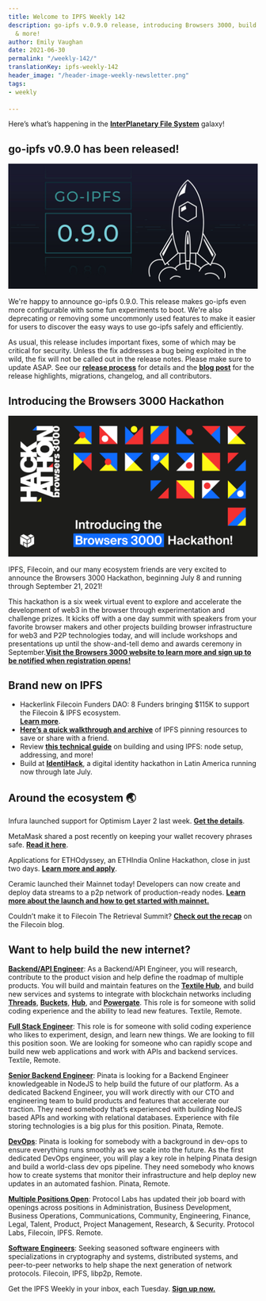 ```yaml
---
title: Welcome to IPFS Weekly 142
description: go-ipfs v.0.9.0 release, introducing Browsers 3000, build at IdentiHack
  & more!
author: Emily Vaughan
date: 2021-06-30
permalink: "/weekly-142/"
translationKey: ipfs-weekly-142
header_image: "/header-image-weekly-newsletter.png"
tags:
- weekly

---
```

Here’s what’s happening in the [**InterPlanetary File System**](https://ipfs.io/) galaxy!

## go-ipfs v0.9.0 has been released!

![](../assets/ipfs-blog-release-0-9-0.jpg)

We're happy to announce go-ipfs 0.9.0. This release makes go-ipfs even more configurable with some fun experiments to boot. We're also deprecating or removing some uncommonly used features to make it easier for users to discover the easy ways to use go-ipfs safely and efficiently.

As usual, this release includes important fixes, some of which may be critical for security. Unless the fix addresses a bug being exploited in the wild, the fix will not be called out in the release notes. Please make sure to update ASAP. See our [**release process**](https://github.com/ipfs/go-ipfs/tree/master/docs/releases.md#security-fix-policy) for details and the [**blog post**](https://github.com/ipfs/go-ipfs/tree/master/docs/releases.md#security-fix-policy) for the release highlights, migrations, changelog, and all contributors.

## Introducing the Browsers 3000 Hackathon

![](../assets/browsers-3000-blog-image.png)

IPFS, Filecoin, and our many ecosystem friends are very excited to announce the Browsers 3000 Hackathon, beginning July 8 and running through September 21, 2021!

This hackathon is a six week virtual event to explore and accelerate the development of web3 in the browser through experimentation and challenge prizes. It kicks off with a one day summit with speakers from your favorite browser makers and other projects building browser infrastructure for web3 and P2P technologies today, and will include workshops and presentations up until the show-and-tell demo and awards ceremony in September.[**Visit the Browsers 3000 website to learn more and sign up to be notified when registration opens!**](https://events.protocol.ai/2021/browsers3000)

## Brand new on IPFS

* Hackerlink Filecoin Funders DAO: 8 Funders bringing $115K to support the Filecoin & IPFS ecosystem.  
  [**Learn more**](https://hidorahacks.medium.com/hackerlink-filecoin-funders-dao-8-funders-bringing-115k-to-support-filecoin-ecosystem-f9623128a32a).
* [**Here’s a quick walkthrough and archive**](https://github.com/hicetnunc2000/hicetnunc/wiki/IPFS-Pinning) of IPFS pinning resources to save or share with a friend.
* Review [**this technical guide**](https://www.freecodecamp.org/news/technical-guide-to-ipfs-decentralized-storage-of-web3/) on building and using IPFS: node setup, addressing, and more!
* Build at [**IdentiHack**](https://hacklatam.com/identihack-2021), a digital identity hackathon in Latin America running now through late July.

## Around the ecosystem 🌏

Infura launched support for Optimism Layer 2 last week. [**Get the details**](https://blog.infura.io/infura-launches-support-for-optimistic-ethereum/).   
  
MetaMask shared a post recently on keeping your wallet recovery phrases safe. [**Read it here**](https://consensys.net/blog/metamask/why-keeping-secrets-is-essential-for-web3/?utm_content=169490016&utm_medium=social&utm_source=twitter&hss_channel=tw-3278906401).  
  
Applications for ETHOdyssey, an ETHIndia Online Hackathon, close in just two days. [**Learn more and apply**](https://ethodyssey.devfolio.co/#about).  
  
Ceramic launched their Mainnet today! Developers can now create and deploy data streams to a p2p network of production-ready nodes. [**Learn more about the launch and how to get started with mainnet.**](https://blog.ceramic.network/ceramic-mainnet-is-live/)  
  
Couldn’t make it to Filecoin The Retrieval Summit? [**Check out the recap**](https://filecoin.io/blog/posts/the-evolution-of-a-lotus-node/) on the Filecoin blog.

## Want to help build the new internet?

[**Backend/API Engineer**](https://boards.greenhouse.io/textileio/jobs/4017981004): As a Backend/API Engineer, you will research, contribute to the product vision and help define the roadmap of multiple products. You will build and maintain features on the [**Textile Hub**](https://github.com/textileio/textile), and build new services and systems to integrate with blockchain networks including [**Threads**](https://github.com/textileio/go-threads), [**Buckets**](https://github.com/textileio/go-buckets), [**Hub**](https://github.com/textileio/textile), and [**Powergate**](https://github.com/textileio/powergate). This role is for someone with solid coding experience and the ability to lead new features. Textile, Remote.

[**Full Stack Engineer**](https://boards.greenhouse.io/textileio/jobs/4017984004): This role is for someone with solid coding experience who likes to experiment, design, and learn new things. We are looking to fill this position soon. We are looking for someone who can rapidly scope and build new web applications and work with APIs and backend services. Textile, Remote.

[**Senior Backend Engineer**](https://pinata.cloud/careers#2): Pinata is looking for a Backend Engineer knowledgeable in NodeJS to help build the future of our platform. As a dedicated Backend Engineer, you will work directly with our CTO and engineering team to build products and features that accelerate our traction. They need somebody that’s experienced with building NodeJS based APIs and working with relational databases. Experience with file storing technologies is a big plus for this position. Pinata, Remote.

[**DevOps**](https://pinata.cloud/careers#1): Pinata is looking for somebody with a background in dev-ops to ensure everything runs smoothly as we scale into the future. As the first dedicated DevOps engineer, you will play a key role in helping Pinata design and build a world-class dev ops pipeline. They need somebody who knows how to create systems that monitor their infrastructure and help deploy new updates in an automated fashion. Pinata, Remote.

[**Multiple Positions Open**](https://jobs.lever.co/protocol): Protocol Labs has updated their job board with openings across positions in Administration, Business Development, Business Operations, Communications, Community, Engineering, Finance, Legal, Talent, Product, Project Management, Research, & Security. Protocol Labs, Filecoin, IPFS. Remote.

[**Software Engineers**](https://jobs.lever.co/protocol): Seeking seasoned software engineers with specializations in cryptography and systems, distributed systems, and peer-to-peer networks to help shape the next generation of network protocols. Filecoin, IPFS, libp2p, Remote.

Get the IPFS Weekly in your inbox, each Tuesday. [**Sign up now.**](https://ipfs.us4.list-manage.com/subscribe?u=25473244c7d18b897f5a1ff6b&id=cad54b2230)